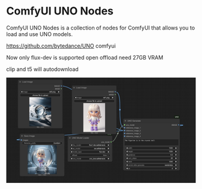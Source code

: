 


# ComfyUI UNO Nodes

ComfyUI UNO Nodes is a collection of nodes for ComfyUI that allows you to load and use UNO models.

https://github.com/bytedance/UNO comfyui


Now only flux-dev is supported
open offload need 27GB VRAM

clip and t5 will autodownload


![show](./asset/show.png)
